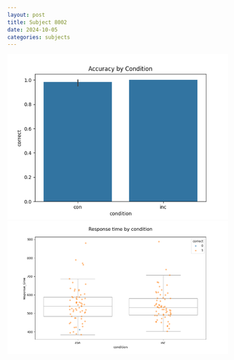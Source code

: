 ```yaml
---
layout: post
title: Subject 8002
date: 2024-10-05
categories: subjects
---
```


![](data/8002/run-4/8002_NF_acc.png)
![](data/8002/run-4/8002_NF_rt.png)
